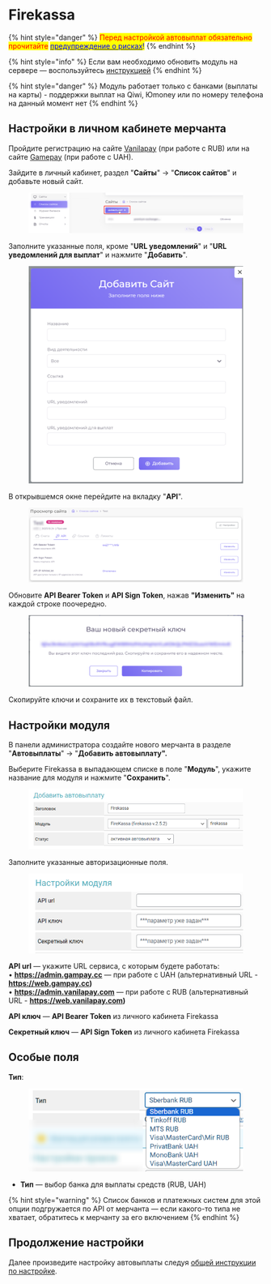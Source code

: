 # Firekassa

{% hint style="danger" %}
<mark style="color:red;">Перед настройкой автовыплат обязательно прочитайте</mark> [<mark style="color:blue;">предупреждение о рисках</mark>](https://premiumexchanger.com/wiki/preduprezhdenie-auto/)<mark style="color:blue;">!</mark>
{% endhint %}

{% hint style="info" %}
Если вам необходимо обновить модуль на сервере — воспользуйтесь [инструкцией](https://premium.gitbook.io/rukovodstvo-polzovatelya/osnovnye-nastroiki/faq/kak-obnovit-faily-na-servere#moduli-avtovyplat)
{% endhint %}

{% hint style="danger" %}
Модуль работает только с банками (выплаты на карты) - поддержки выплат на Qiwi, Юmoney или по номеру телефона на данный момент нет
{% endhint %}

## Настройки в личном кабинете мерчанта

Пройдите регистрацию на сайте [Vanilapay](https://web.vanilapay.com/) (при работе с RUB) или на сайте [Gamepay](https://web.gampay.cc/) (при работе с UAH).

Зайдите в личный кабинет, раздел "**Сайты**" -> "**Список сайтов**" и добавьте новый сайт.

<figure><img src="../../../.gitbook/assets/image (749).png" alt=""><figcaption></figcaption></figure>

Заполните указанные поля, кроме "**URL уведомлений**" и "**URL уведомлений для выплат**" и нажмите "**Добавить**".

<figure><img src="../../../.gitbook/assets/image (750).png" alt="" width="563"><figcaption></figcaption></figure>

В открывшемся окне перейдите на вкладку "**API**".

<figure><img src="../../../.gitbook/assets/image (751).png" alt=""><figcaption></figcaption></figure>

Обновите **API Bearer Token** и **API Sign Token**, нажав **"Изменить"** на каждой строке поочередно.

<figure><img src="../../../.gitbook/assets/image (752).png" alt=""><figcaption></figcaption></figure>

Скопируйте ключи и сохраните их в текстовый файл.

## **Настройки модуля**

В панели администратора создайте нового мерчанта в разделе "**Автовыплаты**" -> "**Добавить автовыплату".**

Выберите Firekassa в выпадающем списке в поле "**Модуль**", укажите название для модуля и нажмите "**Сохранить**".

<figure><img src="../../../.gitbook/assets/image (746).png" alt=""><figcaption></figcaption></figure>

Заполните указанные авторизационные поля.

<figure><img src="../../../.gitbook/assets/image (1429).png" alt=""><figcaption></figcaption></figure>

**API url** — укажите URL сервиса, с которым будете работать:\
• **https://admin.gampay.cc** — при работе с UAH (альтернативный URL - **https://web.gampay.cc)**\
• **https://admin.vanilapay.com** — при работе с RUB (альтернативный URL - **https://web.vanilapay.com)**

**API ключ** — **API Bearer Token** из личного кабинета Firekassa

**Секретный ключ** — **API Sign Token** из личного кабинета Firekassa

## Особые поля

**Тип**:

<figure><img src="../../../.gitbook/assets/image (648).png" alt=""><figcaption></figcaption></figure>

* **Тип** — выбор банка для выплаты средств (RUB, UAH)

{% hint style="warning" %}
Список банков и платежных систем для этой опции подгружается по API от мерчанта — если какого-то типа не хватает, обратитесь к мерчанту за его включением
{% endhint %}

## Продолжение настройки

Далее произведите настройку автовыплаты следуя [общей инструкции по настройке](https://premium.gitbook.io/rukovodstvo-polzovatelya/osnovnye-nastroiki/merchanty-i-avtovyplaty/avtovyplaty/obshie-nastroiki-merchantov-avtovyplat).
